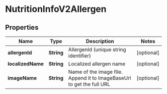 
# NutritionInfoV2Allergen

## Properties
Name | Type | Description | Notes
------------ | ------------- | ------------- | -------------
**allergenId** | **String** | AllergenId (unique string identifier) |  [optional]
**localizedName** | **String** | Localized allergen name |  [optional]
**imageName** | **String** | Name of the image file. Append it to ImageBaseUrl to get the full URL |  [optional]



